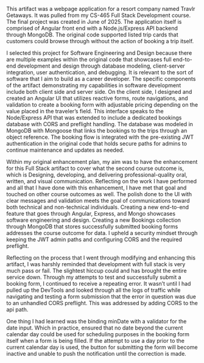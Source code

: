 This artifact was a webpage application for a resort company named Travlr Getaways. It was pulled from my CS-465 Full Stack Development course. The final project was created in June of 2025. The application itself is comprised of Angular front end with a Node.js/Express API backend through MongoDB. The original code supported listed trip cards that customers could browse through without the action of booking a trip itself.

I selected this project for Software Engineering and Design because there are multiple examples within the original code that showcases full end-to-end development and design through database modeling, client-server integration, user authentication, and debugging. It is relevant to the sort of software that I aim to build as a career developer. The specific components of the artifact demonstrating my capabilities in software development include both client side and server side. On the client side, I designed and created an Angular UI that utilizes reactive forms, route navigations, and validation to create a booking form with adjustable pricing depending on the value placed in the traveler’s field. This interface speaks to the Node/Express API that was extended to include a dedicated bookings database with CORS and preflight handling. The database was modeled in MongoDB with Mongoose that links the bookings to the trips through an object reference. The booking flow is integrated with the pre-existing JWT authentication in the original code that holds secure paths for admins to continue maintenance and updates as needed. 

Within my original enhancement plan, my aim was to have the enhancement for this Full Stack artifact to cover what the second course outcome is, which is Designing, developing, and delivering professional-quality oral, written, and visual communication. Reflecting on the work I have performed and all that I have done with this enhancement, I have met that goal and touched on other course outcomes as well. The polish done to the UI with clear messages and validation meets the goal of communications toward both technical and non-technical individuals. Creating a new end-to-end feature that goes through Angular, Express, and Mongo showcases software engineering and design. Creating a new Bookings collection through MongoDB that stores successfully submitted booking forms addresses the course outcome for data. I upheld a security mindset through keeping the JWT admin paths and configuring CORS and the required preflight. 

Reflecting on the process that I went through modifying and enhancing this artifact, I was harshly reminded that development with full stack is very much pass or fail. The slightest hiccup could and has brought the entire service down. Through my attempts to test and successfully submit a booking form, I continued to receive a repeating error. It wasn’t until I had pulled up the DevTools and looked through all the logs of traffic while navigating and testing a form submission that the error in question was due to an unhandled CORS preflight. This was addressed by adding CORS to the api path.

One thing I had learned was the binding minDate with a validator for the date input. Which in practice, ensured that no date beyond the current calendar day could be used for scheduling purposes in the booking form itself when a form is being filled. If the attempt to use a day prior to the current calendar day is used, the button for submitting the form will become inactive and unable to push the notification until the correction is made.


